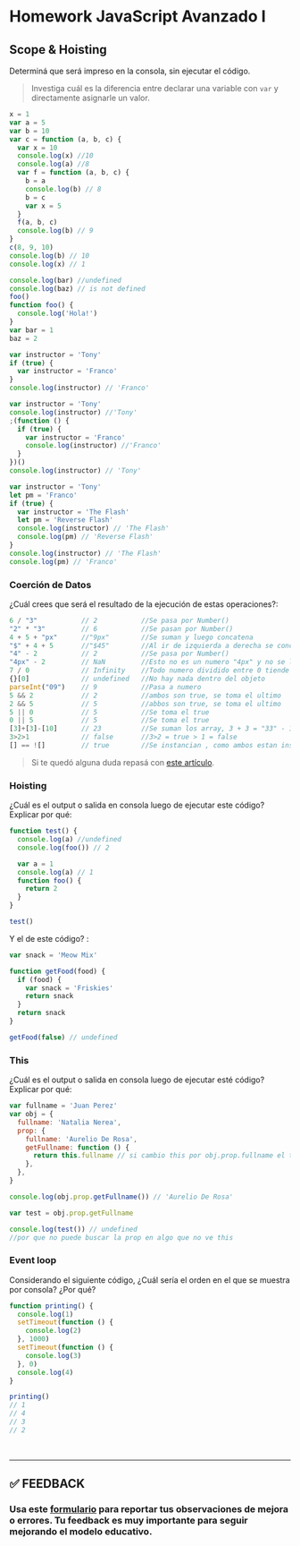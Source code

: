 # Homework JavaScript Avanzado I

## Scope & Hoisting

Determiná que será impreso en la consola, sin ejecutar el código.

> Investiga cuál es la diferencia entre declarar una variable con `var` y directamente asignarle un valor.

```javascript
x = 1
var a = 5
var b = 10
var c = function (a, b, c) {
  var x = 10
  console.log(x) //10
  console.log(a) //8
  var f = function (a, b, c) {
    b = a
    console.log(b) // 8
    b = c
    var x = 5
  }
  f(a, b, c)
  console.log(b) // 9
}
c(8, 9, 10)
console.log(b) // 10
console.log(x) // 1
```

```javascript
console.log(bar) //undefined
console.log(baz) // is not defined
foo()
function foo() {
  console.log('Hola!')
}
var bar = 1
baz = 2
```

```javascript
var instructor = 'Tony'
if (true) {
  var instructor = 'Franco'
}
console.log(instructor) // 'Franco'
```

```javascript
var instructor = 'Tony'
console.log(instructor) //'Tony'
;(function () {
  if (true) {
    var instructor = 'Franco'
    console.log(instructor) //'Franco'
  }
})()
console.log(instructor) // 'Tony'
```

```javascript
var instructor = 'Tony'
let pm = 'Franco'
if (true) {
  var instructor = 'The Flash'
  let pm = 'Reverse Flash'
  console.log(instructor) // 'The Flash'
  console.log(pm) // 'Reverse Flash'
}
console.log(instructor) // 'The Flash'
console.log(pm) // 'Franco'
```

### Coerción de Datos

¿Cuál crees que será el resultado de la ejecución de estas operaciones?:

```javascript
6 / "3"           // 2           //Se pasa por Number()
"2" * "3"         // 6           //Se pasan por Number()
4 + 5 + "px"      //"9px"        //Se suman y luego concatena
"$" + 4 + 5       //"$45"        //Al ir de izquierda a derecha se concatena $4, y luego al no poder sumarse, concatena
"4" - 2           // 2           //Se pasa por Number()
"4px" - 2         // NaN         //Esto no es un numero "4px" y no se le puede restar
7 / 0             // Infinity    //Todo numero dividido entre 0 tiende a infinito
{}[0]             // undefined   //No hay nada dentro del objeto
parseInt("09")    // 9           //Pasa a numero
5 && 2            // 2           //ambos son true, se toma el ultimo
2 && 5            // 5           //abbos son true, se toma el ultimo
5 || 0            // 5           //Se toma el true
0 || 5            // 5           //Se toma el true
[3]+[3]-[10]      // 23          //Se suman los array, 3 + 3 = "33" - 10
3>2>1             // false       //3>2 = true > 1 = false
[] == ![]         // true        //Se instancian , como ambos estan instanciados en diferente lugar, ==!, por lo tanto son distintos (true)
```

> Si te quedó alguna duda repasá con [este artículo](http://javascript.info/tutorial/object-conversion).

### Hoisting

¿Cuál es el output o salida en consola luego de ejecutar este código? Explicar por qué:

```javascript
function test() {
  console.log(a) //undefined
  console.log(foo()) // 2

  var a = 1
  console.log(a) // 1
  function foo() {
    return 2
  }
}

test()
```

Y el de este código? :

```javascript
var snack = 'Meow Mix'

function getFood(food) {
  if (food) {
    var snack = 'Friskies'
    return snack
  }
  return snack
}

getFood(false) // undefined
```

### This

¿Cuál es el output o salida en consola luego de ejecutar esté código? Explicar por qué:

```javascript
var fullname = 'Juan Perez'
var obj = {
  fullname: 'Natalia Nerea',
  prop: {
    fullname: 'Aurelio De Rosa',
    getFullname: function () {
      return this.fullname // si cambio this por obj.prop.fullname el test funciona
    },
  },
}

console.log(obj.prop.getFullname()) // 'Aurelio De Rosa'

var test = obj.prop.getFullname

console.log(test()) // undefined
//por que no puede buscar la prop en algo que no ve this
```

### Event loop

Considerando el siguiente código, ¿Cuál sería el orden en el que se muestra por consola? ¿Por qué?

```javascript
function printing() {
  console.log(1)
  setTimeout(function () {
    console.log(2)
  }, 1000)
  setTimeout(function () {
    console.log(3)
  }, 0)
  console.log(4)
}

printing()
// 1
// 4
// 3
// 2
```

</br >

---

## **✅ FEEDBACK**

### Usa este [**formulario**](https://docs.google.com/forms/d/e/1FAIpQLSe1MybH_Y-xcp1RP0jKPLndLdJYg8cwyHkSb9MwSrEjoxyzWg/viewform) para reportar tus observaciones de mejora o errores. Tu feedback es muy importante para seguir mejorando el modelo educativo.
